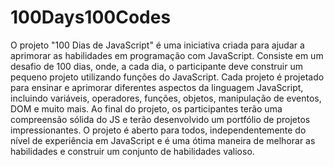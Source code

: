 # 100Days100Codes

O projeto "100 Dias de JavaScript" é uma iniciativa criada para ajudar a aprimorar as habilidades em programação com JavaScript. Consiste em um desafio de 100 dias, onde, a cada dia, o participante deve construir um pequeno projeto utilizando funções do JavaScript. Cada projeto é projetado para ensinar e aprimorar diferentes aspectos da linguagem JavaScript, incluindo variáveis, operadores, funções, objetos, manipulação de eventos, DOM e muito mais. Ao final do projeto, os participantes terão uma compreensão sólida do JS e terão desenvolvido um portfólio de projetos impressionantes. O projeto é aberto para todos, independentemente do nível de experiência em JavaScript e é uma ótima maneira de melhorar as habilidades e construir um conjunto de habilidades valioso.
